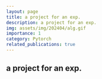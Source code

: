 ```yaml
---
layout: page
title: a project for an exp.
description: a project for an exp.
img: assets/img/202404/alg.gif
importance: 1
category: Pytorch
related_publications: true
---
```


## a project for an exp.

